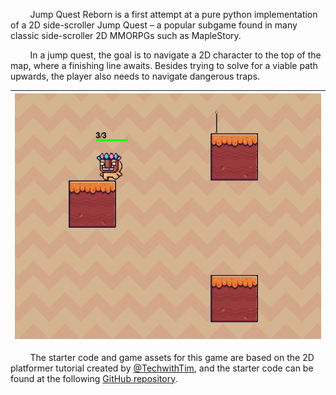 &nbsp;&nbsp;&nbsp;&nbsp;&nbsp;&nbsp;&nbsp;&nbsp;Jump Quest Reborn is a first attempt at a pure python implementation of a 2D side-scroller Jump Quest – a popular subgame found in many classic side-scroller 2D MMORPGs such as MapleStory. 

&nbsp;&nbsp;&nbsp;&nbsp;&nbsp;&nbsp;&nbsp;&nbsp;In a jump quest, the goal is to navigate a 2D character to the top of the map, where a finishing line awaits. Besides trying to solve for a viable path upwards, the player also needs to navigate dangerous traps. 

| ![Screenshot of Game](media/jq_reborn.png) |
|:------------------------------------------:|


&nbsp;&nbsp;&nbsp;&nbsp;&nbsp;&nbsp;&nbsp;&nbsp;The starter code and game assets for this game are based on the 2D platformer tutorial created by [@TechwithTim](https://www.youtube.com/@TechWithTim), and the starter code can be found at the following [GitHub repository](https://www.youtube.com/watch?v=B6DrRN5z_uU).

